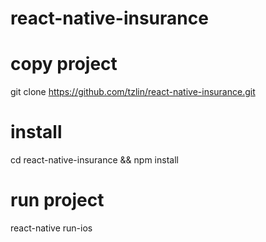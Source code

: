 # react-native-insurance

# copy project 
git clone https://github.com/tzlin/react-native-insurance.git

# install
cd react-native-insurance && npm install

# run project
react-native run-ios 
